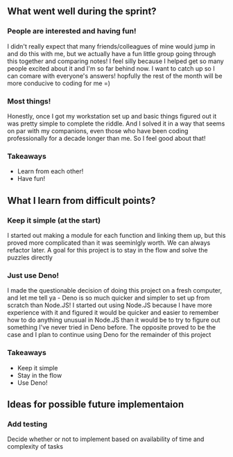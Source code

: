 ## What went well during the sprint?

### People are interested and having fun!

I didn't really expect that many friends/colleagues of mine would 
jump in and do this with me, but we actually have a fun little group 
going through this together and comparing notes! I feel silly 
because I helped get so many people excited about it and I'm so far 
behind now. I want to catch up so I can comare with everyone's 
answers! hopfully the rest of the month will be more conducive to 
coding for me =)

### Most things!

Honestly, once I got my workstation set up and basic things figured 
out it was pretty simple to complete the riddle. And I solved it in 
a way that seems on par with my companions, even those who have been
coding professionally for a decade longer than me. So I feel good 
about that!

### Takeaways

* Learn from each other!
* Have fun!

## What I learn from difficult points?

### Keep it simple (at the start)

I started out making a module for each function and linking them up, 
but this proved more complicated than it was seeminlgly worth. We 
can always refactor later. A goal for this project is to stay in the
flow and solve the puzzles directly

### Just use Deno!

I made the questionable decision of doing this project on a fresh 
computer, and let me tell ya - Deno is so much quicker and 
simpler to set up from scratch than Node.JS! I started out using
Node.JS because I have more experience with it and figured it would
be quicker and easier to remember how to do anything unusual in 
Node.JS than it would be to try to figure out something I've never 
tried in Deno before. The opposite proved to be the case and I plan 
to continue using Deno for the remainder of this project

### Takeaways

* Keep it simple
* Stay in the flow
* Use Deno!

## Ideas for possible future implementaion

### Add testing
Decide whether or not to implement based on availability of 
time and complexity of tasks